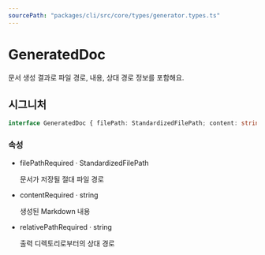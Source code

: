 ```yaml
---
sourcePath: "packages/cli/src/core/types/generator.types.ts"
---
```


# GeneratedDoc

 
문서 생성 결과로 파일 경로, 내용, 상대 경로 정보를 포함해요.


## 시그니처

```typescript
interface GeneratedDoc { filePath: StandardizedFilePath; content: string; relativePath: string }
```

### 속성

<ul class="post-parameters-ul">
  <li class="post-parameters-li post-parameters-li-root">
    <span class="post-parameters--name">filePath</span><span class="post-parameters--required">Required</span> · <span class="post-parameters--type">StandardizedFilePath</span>
    <br/>
    <p class="post-parameters--description">문서가 저장될 절대 파일 경로</p>
  </li>
  <li class="post-parameters-li post-parameters-li-root">
    <span class="post-parameters--name">content</span><span class="post-parameters--required">Required</span> · <span class="post-parameters--type">string</span>
    <br/>
    <p class="post-parameters--description">생성된 Markdown 내용</p>
  </li>
  <li class="post-parameters-li post-parameters-li-root">
    <span class="post-parameters--name">relativePath</span><span class="post-parameters--required">Required</span> · <span class="post-parameters--type">string</span>
    <br/>
    <p class="post-parameters--description">출력 디렉토리로부터의 상대 경로</p>
  </li>
</ul>

